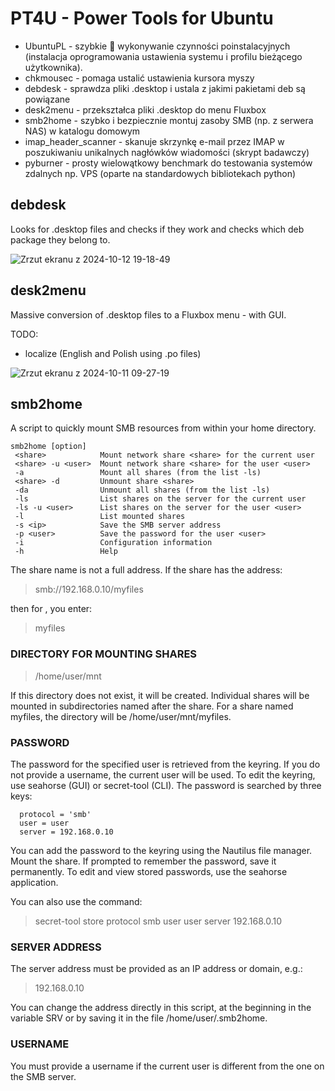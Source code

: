 # PT4U - Power Tools for Ubuntu

  - UbuntuPL - szybkie 🚀 wykonywanie czynności poinstalacyjnych (instalacja oprogramowania ustawienia systemu i profilu bieżącego użytkownika).
  - chkmousec - pomaga ustalić ustawienia kursora myszy
  - debdesk - sprawdza pliki .desktop i ustala z jakimi pakietami deb są powiązane
  - desk2menu - przekształca pliki .desktop do menu Fluxbox
  - smb2home - szybko i bezpiecznie montuj zasoby SMB (np. z serwera NAS) w katalogu domowym
  - imap_header_scanner - skanuje skrzynkę e-mail przez IMAP w poszukiwaniu unikalnych nagłówków wiadomości (skrypt badawczy)
  - pyburner - prosty wielowątkowy benchmark do testowania systemów zdalnych np. VPS (oparte na standardowych bibliotekach python)

## debdesk
Looks for .desktop files and checks if they work and checks which deb package they belong to.

![Zrzut ekranu z 2024-10-12 19-18-49](https://github.com/user-attachments/assets/575e04b7-d8b7-4ff0-a470-3f4e08010cdf)

## desk2menu
Massive conversion of .desktop files to a Fluxbox menu - with GUI.

TODO:
 - localize (English and Polish using .po files)

![Zrzut ekranu z 2024-10-11 09-27-19](https://github.com/user-attachments/assets/cc028c1d-1e1d-4b58-b483-186517bd7a2f)

## smb2home
A script to quickly mount SMB resources from within your home directory.
```
smb2home [option]
 <share>            Mount network share <share> for the current user
 <share> -u <user>  Mount network share <share> for the user <user>
 -a                 Mount all shares (from the list -ls)
 <share> -d         Unmount share <share>
 -da                Unmount all shares (from the list -ls)
 -ls                List shares on the server for the current user
 -ls -u <user>      List shares on the server for the user <user>
 -l                 List mounted shares
 -s <ip>            Save the SMB server address
 -p <user>          Save the password for the user <user>
 -i                 Configuration information
 -h                 Help
```

The share name <share> is not a full address. If the share has the address:

>  smb://192.168.0.10/myfiles

then for <share>, you enter:

>  myfiles

### DIRECTORY FOR MOUNTING SHARES
>  /home/user/mnt

If this directory does not exist, it will be created. Individual shares will be mounted in subdirectories named after the share. For a share named myfiles, the directory will be /home/user/mnt/myfiles.

### PASSWORD
The password for the specified user is retrieved from the keyring. If you do not provide a username, the current user will be used. To edit the keyring, use seahorse (GUI) or secret-tool (CLI). The password is searched by three keys:
```
  protocol = 'smb'
  user = user
  server = 192.168.0.10
```

You can add the password to the keyring using the Nautilus file manager. Mount the share. If prompted to remember the password, save it permanently. To edit and view stored passwords, use the seahorse application.

You can also use the command:

>  secret-tool store protocol smb user user server 192.168.0.10

### SERVER ADDRESS
The server address must be provided as an IP address or domain, e.g.:

>  192.168.0.10

You can change the address directly in this script, at the beginning in the variable SRV or by saving it in the file /home/user/.smb2home.

### USERNAME
You must provide a username if the current user is different from the one on the SMB server.
